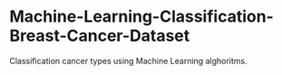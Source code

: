 # Machine-Learning-Classification-Breast-Cancer-Dataset
Classification cancer types using Machine Learning alghoritms.
